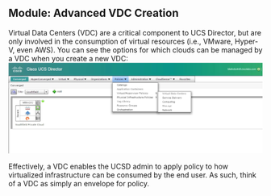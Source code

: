 ## Module: Advanced VDC Creation

Virtual Data Centers (VDC) are a critical component to UCS Director, but are only involved in the consumption of virtual resources (i.e., VMware, Hyper-V, even AWS).  You can see the options for which clouds can be managed by a VDC when you create a new VDC: ![alt text][image_01]

Effectively, a VDC enables the UCSD admin to apply policy to how virtualized infrastructure can be consumed by the end user.  As such, think of a VDC as simply an envelope for policy.



[image_01]: https://github.com/blairhicks/ucsd-training-lab/blob/master/images/ucsd_image_01.jpg






